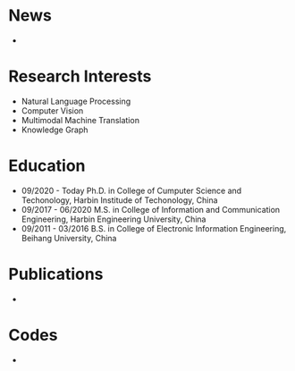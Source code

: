 # News
- 

# Research Interests
- Natural Language Processing
- Computer Vision
- Multimodal Machine Translation
- Knowledge Graph

# Education
- 09/2020 - Today        Ph.D. in College of Cumputer Science and Techonology, Harbin Institude of Techonology, China
- 09/2017 - 06/2020 M.S. in College of Information and Communication Engineering, Harbin Engineering University, China
- 09/2011 - 03/2016 B.S. in College of Electronic Information Engineering, Beihang University, China

# Publications
- 

# Codes
- 

